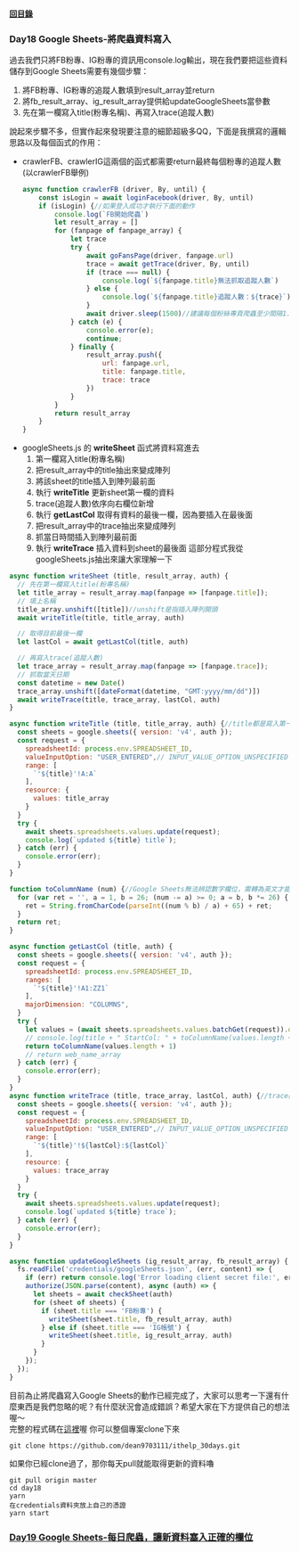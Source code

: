 #### [回目錄](../README.md)
### Day18 Google Sheets-將爬蟲資料寫入

過去我們只將FB粉專、IG粉專的資訊用console.log輸出，現在我們要把這些資料儲存到Google Sheets需要有幾個步驟：
1. 將FB粉專、IG粉專的追蹤人數填到result_array並return
2. 將fb_result_array、ig_result_array提供給updateGoogleSheets當參數
3. 先在第一欄寫入title(粉專名稱)、再寫入trace(追蹤人數)

說起來步驟不多，但實作起來發現要注意的細節超級多QQ，下面是我撰寫的邏輯思路以及每個函式的作用：
* crawlerFB、crawlerIG這兩個的函式都需要return最終每個粉專的追蹤人數(以crawlerFB舉例)
  ```js
  async function crawlerFB (driver, By, until) {
      const isLogin = await loginFacebook(driver, By, until)
      if (isLogin) {//如果登入成功才執行下面的動作
          console.log(`FB開始爬蟲`)
          let result_array = []
          for (fanpage of fanpage_array) {
              let trace
              try {
                  await goFansPage(driver, fanpage.url)
                  trace = await getTrace(driver, By, until)
                  if (trace === null) {
                      console.log(`${fanpage.title}無法抓取追蹤人數`)
                  } else {
                      console.log(`${fanpage.title}追蹤人數：${trace}`)
                  }
                  await driver.sleep(1500)//建議每個粉絲專頁爬蟲至少間隔1.5秒，不然很有可能被鎖帳號
              } catch (e) {
                  console.error(e);
                  continue;
              } finally {
                  result_array.push({
                      url: fanpage.url,
                      title: fanpage.title,
                      trace: trace
                  })
              }
          }
          return result_array
      }
  }
  ```
* googleSheets.js 的 **writeSheet** 函式將資料寫進去
  1. 第一欄寫入title(粉專名稱)
    1. 把result_array中的title抽出來變成陣列
    2. 將該sheet的title插入到陣列最前面
    3. 執行 **writeTitle** 更新sheet第一欄的資料
  2. trace(追蹤人數)依序向右欄位新增
    1. 執行 **getLastCol** 取得有資料的最後一欄，因為要插入在最後面
    2. 把result_array中的trace抽出來變成陣列
    3. 抓當日時間插入到陣列最前面
    4. 執行 **writeTrace** 插入資料到sheet的最後面
這部分程式我從googleSheets.js抽出來讓大家理解一下
```js
async function writeSheet (title, result_array, auth) {
  // 先在第一欄寫入title(粉專名稱)
  let title_array = result_array.map(fanpage => [fanpage.title]);
  // 填上名稱
  title_array.unshift([title])//unshift是指插入陣列開頭
  await writeTitle(title, title_array, auth)

  // 取得目前最後一欄
  let lastCol = await getLastCol(title, auth)

  // 再寫入trace(追蹤人數)
  let trace_array = result_array.map(fanpage => [fanpage.trace]);
  // 抓取當天日期
  const datetime = new Date()
  trace_array.unshift([dateFormat(datetime, "GMT:yyyy/mm/dd")])
  await writeTrace(title, trace_array, lastCol, auth)
}

async function writeTitle (title, title_array, auth) {//title都是寫入第一欄
  const sheets = google.sheets({ version: 'v4', auth });
  const request = {
    spreadsheetId: process.env.SPREADSHEET_ID,
    valueInputOption: "USER_ENTERED",// INPUT_VALUE_OPTION_UNSPECIFIED|RAW|USER_ENTERED
    range: [
      `'${title}'!A:A`
    ],
    resource: {
      values: title_array
    }
  }
  try {
    await sheets.spreadsheets.values.update(request);
    console.log(`updated ${title} title`);
  } catch (err) {
    console.error(err);
  }
}

function toColumnName (num) {//Google Sheets無法辨認數字欄位，需轉為英文才能使用
  for (var ret = '', a = 1, b = 26; (num -= a) >= 0; a = b, b *= 26) {
    ret = String.fromCharCode(parseInt((num % b) / a) + 65) + ret;
  }
  return ret;
}

async function getLastCol (title, auth) {
  const sheets = google.sheets({ version: 'v4', auth });
  const request = {
    spreadsheetId: process.env.SPREADSHEET_ID,
    ranges: [
      `'${title}'!A1:ZZ1`
    ],
    majorDimension: "COLUMNS",
  }
  try {
    let values = (await sheets.spreadsheets.values.batchGet(request)).data.valueRanges[0].values;
    // console.log(title + " StartCol: " + toColumnName(values.length + 1))
    return toColumnName(values.length + 1)
    // return web_name_array
  } catch (err) {
    console.error(err);
  }
}
async function writeTrace (title, trace_array, lastCol, auth) {//trace則是一直往後寫
  const sheets = google.sheets({ version: 'v4', auth });
  const request = {
    spreadsheetId: process.env.SPREADSHEET_ID,
    valueInputOption: "USER_ENTERED",// INPUT_VALUE_OPTION_UNSPECIFIED|RAW|USER_ENTERED
    range: [
      `'${title}'!${lastCol}:${lastCol}`
    ],
    resource: {
      values: trace_array
    }
  }
  try {
    await sheets.spreadsheets.values.update(request);
    console.log(`updated ${title} trace`);
  } catch (err) {
    console.error(err);
  }
}

async function updateGoogleSheets (ig_result_array, fb_result_array) {
  fs.readFile('credentials/googleSheets.json', (err, content) => {
    if (err) return console.log('Error loading client secret file:', err);
    authorize(JSON.parse(content), async (auth) => {
      let sheets = await checkSheet(auth)
      for (sheet of sheets) {
        if (sheet.title === 'FB粉專') {
          writeSheet(sheet.title, fb_result_array, auth)
        } else if (sheet.title === 'IG帳號') {
          writeSheet(sheet.title, ig_result_array, auth)
        }
      }
    });
  });
}
```

目前為止將爬蟲寫入Google Sheets的動作已經完成了，大家可以思考一下還有什麼東西是我們忽略的呢？有什麼狀況會造成錯誤？希望大家在下方提供自己的想法喔～  
完整的程式碼在[這裡](https://github.com/dean9703111/ithelp_30days/day18)喔
你可以整個專案clone下來  
```
git clone https://github.com/dean9703111/ithelp_30days.git
```
如果你已經clone過了，那你每天pull就能取得更新的資料嚕  
```
git pull origin master
cd day18
yarn
在credentials資料夾放上自己的憑證
yarn start
```
### [Day19 Google Sheets-每日爬蟲，讓新資料塞入正確的欄位](/day19/README.md)